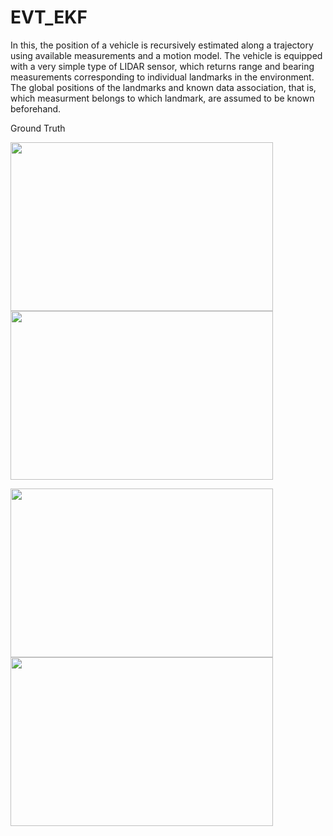 # EVT_EKF
In this, the position of a vehicle is recursively estimated along a trajectory using available measurements and a motion model.  The vehicle is equipped with a very simple type of LIDAR sensor, which returns range and bearing measurements corresponding to individual landmarks in the environment. The global positions of the landmarks and known data association, that is, which measurment belongs to which landmark, are assumed to be known beforehand.

Ground Truth
</p align ="centre">
<img src =  "https://user-images.githubusercontent.com/83055325/182040917-56026abb-f52a-4ff0-b6e3-8ca9c7468fb0.png"
width="420" height="270">
<img src=  "https://user-images.githubusercontent.com/83055325/182040924-dd376354-b999-4224-bea4-a7b2af50ab0d.png"
width="420" height="270"     >
</p>
<img  src =  "https://user-images.githubusercontent.com/83055325/182041408-b6a5cacc-6386-4cd8-aff8-d13a84e15b7d.jpg"
width="420" height="270" >
<img  src =  "https://user-images.githubusercontent.com/83055325/182040535-95db1c12-ffe7-4c40-9a89-e93cbc6fed2d.jpg"
width="420" height="270" >




